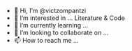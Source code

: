- 👋 Hi, I’m @victzompantzi
- 👀 I’m interested in ... Literature & Code
- 🌱 I’m currently learning ...
- 💞️ I’m looking to collaborate on ...
- 📫 How to reach me ...

<!---
victzompantzi/victzompantzi is a ✨ special ✨ repository because its `README.md` (this file) appears on your GitHub profile.
You can click the Preview link to take a look at your changes.
--->
